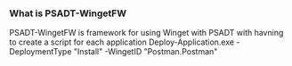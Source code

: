 ### What is PSADT-WingetFW

PSADT-WingetFW is framework for using Winget with PSADT with havning to create a script for each application
Deploy-Application.exe -DeploymentType "Install" -WingetID "Postman.Postman"

